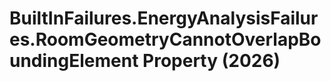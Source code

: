 # BuiltInFailures.EnergyAnalysisFailures.RoomGeometryCannotOverlapBoundingElement Property (2026)

﻿